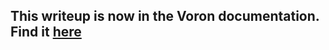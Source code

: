 ## This writeup is now in the Voron documentation. Find it [here](https://docs.vorondesign.com/tuning/sensorless.html)
